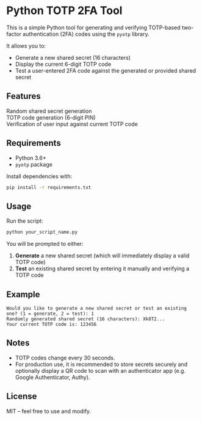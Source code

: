# Python TOTP 2FA Tool

This is a simple Python tool for generating and verifying TOTP-based two-factor authentication (2FA) codes using the `pyotp` library.

It allows you to:
- Generate a new shared secret (16 characters)
- Display the current 6-digit TOTP code
- Test a user-entered 2FA code against the generated or provided shared secret

## Features

Random shared secret generation  
TOTP code generation (6-digit PIN)  
Verification of user input against current TOTP code  

## Requirements

- Python 3.6+
- `pyotp` package

Install dependencies with:

```bash
pip install -r requirements.txt
```

## Usage

Run the script:

```bash
python your_script_name.py
```

You will be prompted to either:

1. **Generate** a new shared secret (which will immediately display a valid TOTP code)  
2. **Test** an existing shared secret by entering it manually and verifying a TOTP code

## Example

```
Would you like to generate a new shared secret or test an existing one? (1 = generate, 2 = test): 1
Randomly generated shared secret (16 characters): Xk8T2...
Your current TOTP code is: 123456
```

## Notes

- TOTP codes change every 30 seconds.
- For production use, it is recommended to store secrets securely and optionally display a QR code to scan with an authenticator app (e.g. Google Authenticator, Authy).

## License

MIT – feel free to use and modify.